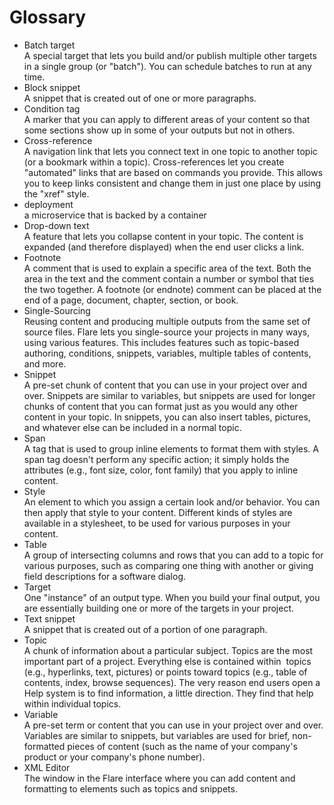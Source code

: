# Glossary

*   <div class="GlossaryPageTerm"><a class="GlossaryPageLink" name="3358546538_anchor1">Batch target</a></div>

    <div class="GlossaryPageDefinition">A special target that lets you build and/or publish multiple other targets in a single group (or "batch"). You can schedule batches to run at any time.</div>

*   <div class="GlossaryPageTerm"><a class="GlossaryPageLink" name="3358546538_anchor2">Block snippet</a></div>

    <div class="GlossaryPageDefinition">A snippet that is created out of one or more paragraphs.</div>

*   <div class="GlossaryPageTerm"><a class="GlossaryPageLink" name="3358546538_anchor3">Condition tag</a></div>

    <div class="GlossaryPageDefinition">A marker that you can apply to different areas of your content so that some sections show up in some of your outputs but not in others.</div>

*   <div class="GlossaryPageTerm"><a class="GlossaryPageLink" name="3358546538_anchor4">Cross-reference</a></div>

    <div class="GlossaryPageDefinition">A navigation link that lets you connect text in one topic to another topic (or a bookmark within a topic). Cross-references let you create "automated" links that are based on commands you provide. This allows you to keep links consistent and change them in just one place by using the "xref" style.</div>

*   <div class="GlossaryPageTerm"><a class="GlossaryPageLink" name="3358546538_anchor5">deployment</a></div>

    <div class="GlossaryPageDefinition">a microservice that is backed by a container</div>

*   <div class="GlossaryPageTerm"><a class="GlossaryPageLink" name="3358546538_anchor6">Drop-down text</a></div>

    <div class="GlossaryPageDefinition">A feature that lets you collapse content in your topic. The content is expanded (and therefore displayed) when the end user clicks a link.</div>

*   <div class="GlossaryPageTerm"><a class="GlossaryPageLink" name="3358546538_anchor7">Footnote</a></div>

    <div class="GlossaryPageDefinition">A comment that is used to explain a specific area of the text. Both the area in the text and the comment contain a number or symbol that ties the two together. A footnote (or endnote) comment can be placed at the end of a page, document, chapter, section, or book.</div>

*   <div class="GlossaryPageTerm"><a class="GlossaryPageLink" name="3358546538_anchor8">Single-Sourcing</a></div>

    <div class="GlossaryPageDefinition">Reusing content and producing multiple outputs from the same set of source files. Flare lets you single-source your projects in many ways, using various features. This includes features such as topic-based authoring, conditions, snippets, variables, multiple tables of contents, and more.</div>

*   <div class="GlossaryPageTerm"><a class="GlossaryPageLink" name="3358546538_anchor9">Snippet</a></div>

    <div class="GlossaryPageDefinition">A pre-set chunk of content that you can use in your project over and over. Snippets are similar to variables, but snippets are used for longer chunks of content that you can format just as you would any other content in your topic. In snippets, you can also insert tables, pictures, and whatever else can be included in a normal topic.</div>

*   <div class="GlossaryPageTerm"><a class="GlossaryPageLink" name="3358546538_anchor10">Span</a></div>

    <div class="GlossaryPageDefinition">A tag that is used to group inline elements to format them with styles. A span tag doesn't perform any specific action; it simply holds the attributes (e.g., font size, color, font family) that you apply to inline content.</div>

*   <div class="GlossaryPageTerm"><a class="GlossaryPageLink" name="3358546538_anchor11">Style</a></div>

    <div class="GlossaryPageDefinition">An element to which you assign a certain look and/or behavior. You can then apply that style to your content. Different kinds of styles are available in a stylesheet, to be used for various purposes in your content.</div>

*   <div class="GlossaryPageTerm"><a class="GlossaryPageLink" name="3358546538_anchor12">Table</a></div>

    <div class="GlossaryPageDefinition">A group of intersecting columns and rows that you can add to a topic for various purposes, such as comparing one thing with another or giving field descriptions for a software dialog.</div>

*   <div class="GlossaryPageTerm"><a class="GlossaryPageLink" name="3358546538_anchor13">Target</a></div>

    <div class="GlossaryPageDefinition">One "instance" of an output type. When you build your final output, you are essentially building one or more of the targets in your project.</div>

*   <div class="GlossaryPageTerm"><a class="GlossaryPageLink" name="3358546538_anchor14">Text snippet</a></div>

    <div class="GlossaryPageDefinition">A snippet that is created out of a portion of one paragraph.</div>

*   <div class="GlossaryPageTerm"><a class="GlossaryPageLink" name="3358546538_anchor15">Topic</a></div>

    <div class="GlossaryPageDefinition">A chunk of information about a particular subject. Topics are the most important part of a project. Everything else is contained within  topics (e.g., hyperlinks, text, pictures) or points toward topics (e.g., table of contents, index, browse sequences). The very reason end users open a Help system is to find information, a little direction. They find that help within individual topics.</div>

*   <div class="GlossaryPageTerm"><a class="GlossaryPageLink" name="3358546538_anchor16">Variable</a></div>

    <div class="GlossaryPageDefinition">A pre-set term or content that you can use in your project over and over. Variables are similar to snippets, but variables are used for brief, non-formatted pieces of content (such as the name of your company's product or your company's phone number).</div>

*   <div class="GlossaryPageTerm"><a class="GlossaryPageLink" name="3358546538_anchor17">XML Editor</a></div>

    <div class="GlossaryPageDefinition">The window in the Flare interface where you can add content and formatting to elements such as topics and snippets.</div>